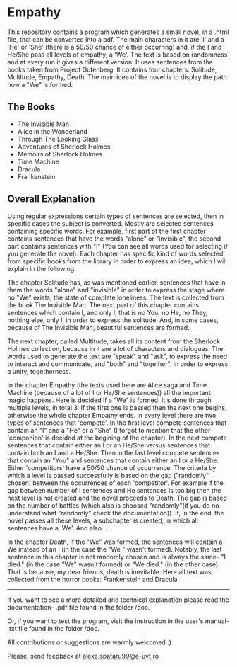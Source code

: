 # Empathy


This repository contains a program which generates a small novel, in a .html file, that can be converted into a pdf. The main characters in it are 'I' and a 'He' or 'She' (there is a 50/50 chance of either occurring) and, if the I and He/She pass all levels of empathy, a 'We'. The text is based on randomness and at every run it gives a different version. It uses sentences from the books taken from Project Gutenberg. It contains four chapters: Solitude, Multitude, Empathy, Death. The main idea of the novel is to display the path how a "We" is formed.

The Books
---
* The Invisible Man
* Alice in the Wonderland
* Through The Looking Glass
* Adventures of Sherlock Holmes
* Memoirs of Sherlock Holmes
* Time Machine
* Dracula
* Frankenstein


Overall Explanation
---

Using regular expressions certain types of sentences are selected, then in specific cases the subject is converted. Mostly are selected sentences containing specific words. For example, first part of the first chapter contains sentences that have the words "alone" or "invisible", the second part contains sentences with "I" (You can see all words used for selecting if you generate the novel). Each chapter has specific kind of words selected from specific books from the library in order to express an idea, which I will explain in the following:

The chapter Solitude has, as was mentioned earlier, sentences that have in them the words "alone" and "invisible" in order to express the stage where no "We" exists, the state of complete loneliness. The text is collected from the book The Invisible Man. The next part of this chapter contains sentences which contain I, and only I, that is no You, no He, no They, nothing else, only I, in order to express the solitude. And, in some cases, because of The Invisible Man, beautiful sentences are formed.

The next chapter, called Multitude, takes all its content from the Sherlock Holmes collection, because in it are a lot of characters and dialogues. The words used to generate the text are "speak" and "ask", to express the need to interact and communicate, and "both" and "together", in order to express a unity, togetherness.  

In the chapter Empathy (the texts used here are Alice saga and Time Machine (because of a lot of I or He/She sentences)) all the important magic happens. Here is decided if a "We" is formed. It's done through multiple levels, in total 3. If the first one is passed then the next one begins, otherwise the whole chapter Empathy ends. In every level there are two types of sentences that 'compete'. In the first level compete sentences that contain an "I" and a "He" or a "She" (I forgot to mention that the other 'companion' is decided at the begining of the chapter). In the next compete sentences that contain either an I or an He/She versus sentences that contain both an I and a He/She. Then in the last level compete sentences that contain an "You" and sentences that contain either an I or a He/She. Either 'competitors' have a 50/50 chance of occurrence. The criteria by which a level is passed successfully is based on the gap ("randomly" chosen) between the occurrences of each 'competitor'. For example if the gap between number of I sentences and He sentences is too big then the next level is not created and the novel proceeds to Death. The gap is based on the number of battles (which also is choosed "randomly"(if you do no understand what "randomly" check the documentation)). If, in the end, the novel passes all these levels, a subchapter is created, in which all sentences have a 'We'. And also ...

In the chapter Death, if the "We" was formed, the sentences will contain a We instead of an I (in the case the "We " wasn't formed). Notably, the last sentence in this chapter is not randomly chosen and is always the same- "I died." (in the case "We" wasn't formed) or "We died." (in the other case). That is because, my dear friends, death is inevitable. Here all text was collected from the horror books: Frankenstein and Dracula.

____
If you want to see a more detailed  and technical explanation please read the documentation- .pdf file found in the folder /doc.

Or, if you want to test the program, visit the instruction in the user's manual- .txt file found in the folder /doc.

All contributions or suggestions are warmly welcomed :)

Please, send feedback at alexe.spataru99@e-uvt.ro
